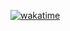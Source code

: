 <a href="https://wakatime.com/badge/user/018d527f-1077-40f3-8f51-4708de7f3032/project/018df435-a5af-480f-8087-155db0a72dc6"><img src="https://wakatime.com/badge/user/018d527f-1077-40f3-8f51-4708de7f3032/project/018df435-a5af-480f-8087-155db0a72dc6.svg" alt="wakatime"></a>
